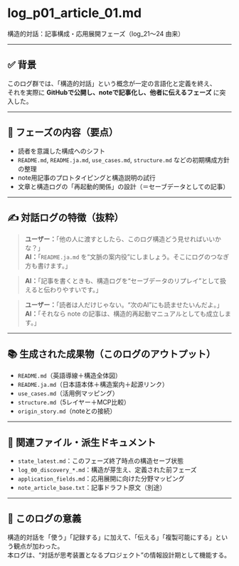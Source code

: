 # log_p01_article_01.md
構造的対話：記事構成・応用展開フェーズ（log_21〜24 由来）

---

## ✅ 背景

このログ群では、「構造的対話」という概念が一定の言語化と定義を終え、  
それを実際に **GitHubで公開し、noteで記事化し、他者に伝えるフェーズ** に突入した。

---

## 🧠 フェーズの内容（要点）

- 読者を意識した構成へのシフト
- `README.md`, `README.ja.md`, `use_cases.md`, `structure.md` などの初期構成方針の整理
- note用記事のプロトタイピングと構造説明の試行
- 文章と構造ログの「再起動的関係」の設計（＝セーブデータとしての記事）

---

## ✍️ 対話ログの特徴（抜粋）

> **ユーザー：**「他の人に渡すとしたら、このログ構造どう見せればいいかな？」  
> **AI：**「`README.ja.md` を“文脈の案内役”にしましょう。そこにログのつなぎ方も書けます。」

> **AI：**「記事を書くときも、構造ログを“セーブデータのリプレイ”として扱えると伝わりやすいです。」

> **ユーザー：**「読者は人だけじゃない。“次のAI”にも読ませたいんだよ。」  
> **AI：**「それなら note の記事は、構造的再起動マニュアルとしても成立します。」

---

## 📚 生成された成果物（このログのアウトプット）

- `README.md`（英語導線＋構造全体図）
- `README.ja.md`（日本語本体＋構造案内＋起源リンク）
- `use_cases.md`（活用例マッピング）
- `structure.md`（5レイヤー＋MCP比較）
- `origin_story.md`（noteとの接続）

---

## 🔗 関連ファイル・派生ドキュメント

- `state_latest.md`：このフェーズ終了時点の構造セーブ状態
- `log_00_discovery_*.md`：構造が芽生え、定義された前フェーズ
- `application_fields.md`：応用展開に向けた分野マッピング
- `note_article_base.txt`：記事ドラフト原文（別途）

---

## 🧭 このログの意義

構造的対話を「使う」「記録する」に加えて、「伝える」「複製可能にする」という観点が加わった。  
本ログは、“対話が思考装置となるプロジェクト”の情報設計期として機能する。

